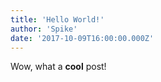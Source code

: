 ```yaml
---
title: 'Hello World!'
author: 'Spike'
date: '2017-10-09T16:00:00.000Z'
---
```


Wow, what a **cool** post!
